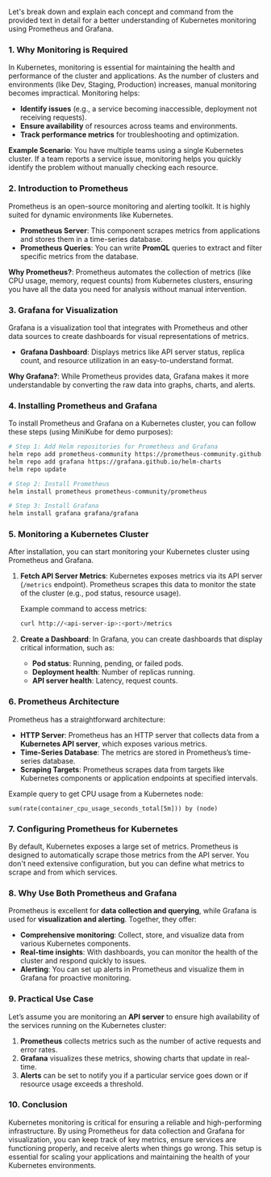 Let's break down and explain each concept and command from the provided text in detail for a better understanding of Kubernetes monitoring using Prometheus and Grafana.

### 1. **Why Monitoring is Required**

In Kubernetes, monitoring is essential for maintaining the health and performance of the cluster and applications. As the number of clusters and environments (like Dev, Staging, Production) increases, manual monitoring becomes impractical. Monitoring helps:
- **Identify issues** (e.g., a service becoming inaccessible, deployment not receiving requests).
- **Ensure availability** of resources across teams and environments.
- **Track performance metrics** for troubleshooting and optimization.

**Example Scenario**: You have multiple teams using a single Kubernetes cluster. If a team reports a service issue, monitoring helps you quickly identify the problem without manually checking each resource.

### 2. **Introduction to Prometheus**

Prometheus is an open-source monitoring and alerting toolkit. It is highly suited for dynamic environments like Kubernetes.
- **Prometheus Server**: This component scrapes metrics from applications and stores them in a time-series database.
- **Prometheus Queries**: You can write **PromQL** queries to extract and filter specific metrics from the database.

**Why Prometheus?**: 
Prometheus automates the collection of metrics (like CPU usage, memory, request counts) from Kubernetes clusters, ensuring you have all the data you need for analysis without manual intervention.

### 3. **Grafana for Visualization**

Grafana is a visualization tool that integrates with Prometheus and other data sources to create dashboards for visual representations of metrics.
- **Grafana Dashboard**: Displays metrics like API server status, replica count, and resource utilization in an easy-to-understand format.
  
**Why Grafana?**: While Prometheus provides data, Grafana makes it more understandable by converting the raw data into graphs, charts, and alerts.

### 4. **Installing Prometheus and Grafana**

To install Prometheus and Grafana on a Kubernetes cluster, you can follow these steps (using MiniKube for demo purposes):

```bash
# Step 1: Add Helm repositories for Prometheus and Grafana
helm repo add prometheus-community https://prometheus-community.github.io/helm-charts
helm repo add grafana https://grafana.github.io/helm-charts
helm repo update

# Step 2: Install Prometheus
helm install prometheus prometheus-community/prometheus

# Step 3: Install Grafana
helm install grafana grafana/grafana
```

### 5. **Monitoring a Kubernetes Cluster**

After installation, you can start monitoring your Kubernetes cluster using Prometheus and Grafana.
1. **Fetch API Server Metrics**: 
   Kubernetes exposes metrics via its API server (`/metrics` endpoint). Prometheus scrapes this data to monitor the state of the cluster (e.g., pod status, resource usage).

   Example command to access metrics:
   ```bash
   curl http://<api-server-ip>:<port>/metrics
   ```
   
2. **Create a Dashboard**: In Grafana, you can create dashboards that display critical information, such as:
   - **Pod status**: Running, pending, or failed pods.
   - **Deployment health**: Number of replicas running.
   - **API server health**: Latency, request counts.

### 6. **Prometheus Architecture**

Prometheus has a straightforward architecture:
- **HTTP Server**: Prometheus has an HTTP server that collects data from a **Kubernetes API server**, which exposes various metrics.
- **Time-Series Database**: The metrics are stored in Prometheus’s time-series database.
- **Scraping Targets**: Prometheus scrapes data from targets like Kubernetes components or application endpoints at specified intervals.

Example query to get CPU usage from a Kubernetes node:
```promql
sum(rate(container_cpu_usage_seconds_total[5m])) by (node)
```

### 7. **Configuring Prometheus for Kubernetes**

By default, Kubernetes exposes a large set of metrics. Prometheus is designed to automatically scrape those metrics from the API server. You don't need extensive configuration, but you can define what metrics to scrape and from which services.

### 8. **Why Use Both Prometheus and Grafana**

Prometheus is excellent for **data collection and querying**, while Grafana is used for **visualization and alerting**. Together, they offer:
- **Comprehensive monitoring**: Collect, store, and visualize data from various Kubernetes components.
- **Real-time insights**: With dashboards, you can monitor the health of the cluster and respond quickly to issues.
- **Alerting**: You can set up alerts in Prometheus and visualize them in Grafana for proactive monitoring.

### 9. **Practical Use Case**

Let’s assume you are monitoring an **API server** to ensure high availability of the services running on the Kubernetes cluster:
1. **Prometheus** collects metrics such as the number of active requests and error rates.
2. **Grafana** visualizes these metrics, showing charts that update in real-time.
3. **Alerts** can be set to notify you if a particular service goes down or if resource usage exceeds a threshold.

### 10. **Conclusion**

Kubernetes monitoring is critical for ensuring a reliable and high-performing infrastructure. By using Prometheus for data collection and Grafana for visualization, you can keep track of key metrics, ensure services are functioning properly, and receive alerts when things go wrong. This setup is essential for scaling your applications and maintaining the health of your Kubernetes environments.